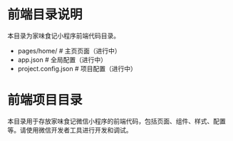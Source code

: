 # 前端目录说明

本目录为家味食记小程序前端代码目录。

- pages/home/    # 主页页面（进行中）
- app.json       # 全局配置（进行中）
- project.config.json # 项目配置（进行中）

# 前端项目目录

本目录用于存放家味食记微信小程序的前端代码，包括页面、组件、样式、配置等。请使用微信开发者工具进行开发和调试。 